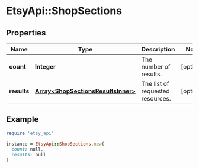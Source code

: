 # EtsyApi::ShopSections

## Properties

| Name | Type | Description | Notes |
| ---- | ---- | ----------- | ----- |
| **count** | **Integer** | The number of results. | [optional] |
| **results** | [**Array&lt;ShopSectionsResultsInner&gt;**](ShopSectionsResultsInner.md) | The list of requested resources. | [optional] |

## Example

```ruby
require 'etsy_api'

instance = EtsyApi::ShopSections.new(
  count: null,
  results: null
)
```

